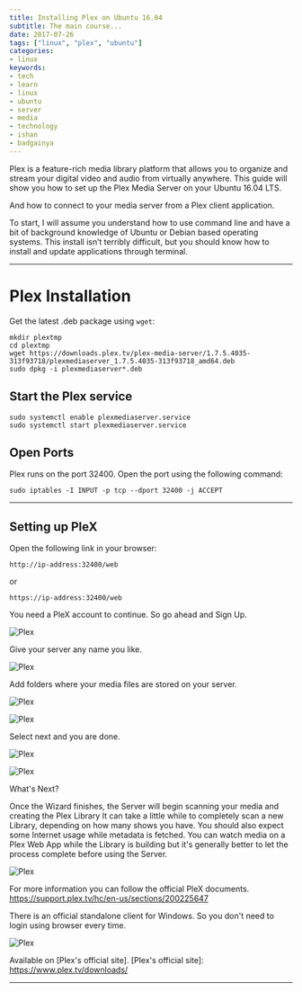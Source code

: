 ```yaml
---
title: Installing Plex on Ubuntu 16.04
subtitle: The main course...
date: 2017-07-26
tags: ["linux", "plex", "ubuntu"]
categories:
- linux
keywords:
- tech
- learn
- linux
- ubuntu
- server
- media
- technology
- ishan
- badgainya
---
```


<!--toc-->

Plex is a feature-rich media library platform that allows you to organize and stream your digital video and audio from virtually anywhere. This guide will show you how to set up the Plex Media Server on your Ubuntu 16.04 LTS.
<!--more-->
And  how to connect to your media server from a Plex client application. 

To start, I will assume you understand how to use command line and have a bit of background knowledge of Ubuntu or Debian based operating systems. This install isn’t terribly difficult, but you should know how to install and update applications through terminal.

---
# Plex Installation

Get the latest .deb package using `wget`:


 
```
mkdir plextmp
cd plextmp
wget https://downloads.plex.tv/plex-media-server/1.7.5.4035-313f93718/plexmediaserver_1.7.5.4035-313f93718_amd64.deb
sudo dpkg -i plexmediaserver*.deb
``` 

## Start the Plex service


``` 
sudo systemctl enable plexmediaserver.service
sudo systemctl start plexmediaserver.service
```

## Open Ports


Plex runs on the port 32400. 
Open the port using the following command:

```
sudo iptables -I INPUT -p tcp --dport 32400 -j ACCEPT
```

---

## Setting up PleX

Open the following link in your browser: 


```
http://ip-address:32400/web
```

or


```
https://ip-address:32400/web
``` 

You need a PleX account to continue. So go ahead and Sign Up. 

![Plex](/images/Plexserver/login.png)

Give your server any name you like.

![Plex](/images/Plexserver/1.png)

Add folders where your media files are stored on your server.

![Plex](/images/Plexserver/3.png)

![Plex](/images/Plexserver/4.png)

Select next and you are done.

![Plex](/images/Plexserver/5.png)

![Plex](/images/Plexserver/6.png)

What's Next?

Once the Wizard finishes, the Server will begin scanning your media and creating the Plex Library It can take a little while to completely scan a new Library, depending on how many shows you have. You should also expect some Internet usage while metadata is fetched. You can watch media on a Plex Web App while the Library is building but it's generally better to let the process complete before using the Server.

![Plex](/images/Plexserver/8.png)


For more information you can follow the official PleX documents.
<https://support.plex.tv/hc/en-us/sections/200225647>

There is an official standalone client for Windows. So you don't need to login using browser every time.

![Plex](/images/Plexserver/7.png)


Available on [Plex's official site].
[Plex's official site]: https://www.plex.tv/downloads/

---
